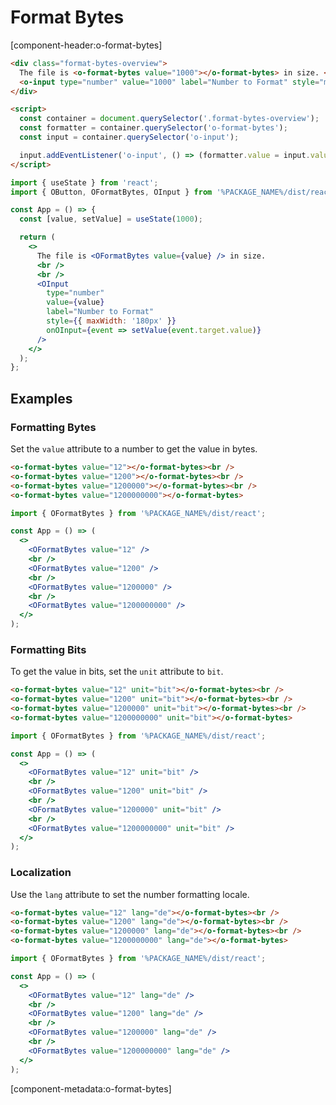 # Format Bytes

[component-header:o-format-bytes]

```html preview
<div class="format-bytes-overview">
  The file is <o-format-bytes value="1000"></o-format-bytes> in size. <br /><br />
  <o-input type="number" value="1000" label="Number to Format" style="max-width: 180px;"></o-input>
</div>

<script>
  const container = document.querySelector('.format-bytes-overview');
  const formatter = container.querySelector('o-format-bytes');
  const input = container.querySelector('o-input');

  input.addEventListener('o-input', () => (formatter.value = input.value || 0));
</script>
```

```jsx react
import { useState } from 'react';
import { OButton, OFormatBytes, OInput } from '%PACKAGE_NAME%/dist/react';

const App = () => {
  const [value, setValue] = useState(1000);

  return (
    <>
      The file is <OFormatBytes value={value} /> in size.
      <br />
      <br />
      <OInput
        type="number"
        value={value}
        label="Number to Format"
        style={{ maxWidth: '180px' }}
        onOInput={event => setValue(event.target.value)}
      />
    </>
  );
};
```

## Examples

### Formatting Bytes

Set the `value` attribute to a number to get the value in bytes.

```html preview
<o-format-bytes value="12"></o-format-bytes><br />
<o-format-bytes value="1200"></o-format-bytes><br />
<o-format-bytes value="1200000"></o-format-bytes><br />
<o-format-bytes value="1200000000"></o-format-bytes>
```

```jsx react
import { OFormatBytes } from '%PACKAGE_NAME%/dist/react';

const App = () => (
  <>
    <OFormatBytes value="12" />
    <br />
    <OFormatBytes value="1200" />
    <br />
    <OFormatBytes value="1200000" />
    <br />
    <OFormatBytes value="1200000000" />
  </>
);
```

### Formatting Bits

To get the value in bits, set the `unit` attribute to `bit`.

```html preview
<o-format-bytes value="12" unit="bit"></o-format-bytes><br />
<o-format-bytes value="1200" unit="bit"></o-format-bytes><br />
<o-format-bytes value="1200000" unit="bit"></o-format-bytes><br />
<o-format-bytes value="1200000000" unit="bit"></o-format-bytes>
```

```jsx react
import { OFormatBytes } from '%PACKAGE_NAME%/dist/react';

const App = () => (
  <>
    <OFormatBytes value="12" unit="bit" />
    <br />
    <OFormatBytes value="1200" unit="bit" />
    <br />
    <OFormatBytes value="1200000" unit="bit" />
    <br />
    <OFormatBytes value="1200000000" unit="bit" />
  </>
);
```

### Localization

Use the `lang` attribute to set the number formatting locale.

```html preview
<o-format-bytes value="12" lang="de"></o-format-bytes><br />
<o-format-bytes value="1200" lang="de"></o-format-bytes><br />
<o-format-bytes value="1200000" lang="de"></o-format-bytes><br />
<o-format-bytes value="1200000000" lang="de"></o-format-bytes>
```

```jsx react
import { OFormatBytes } from '%PACKAGE_NAME%/dist/react';

const App = () => (
  <>
    <OFormatBytes value="12" lang="de" />
    <br />
    <OFormatBytes value="1200" lang="de" />
    <br />
    <OFormatBytes value="1200000" lang="de" />
    <br />
    <OFormatBytes value="1200000000" lang="de" />
  </>
);
```

[component-metadata:o-format-bytes]
